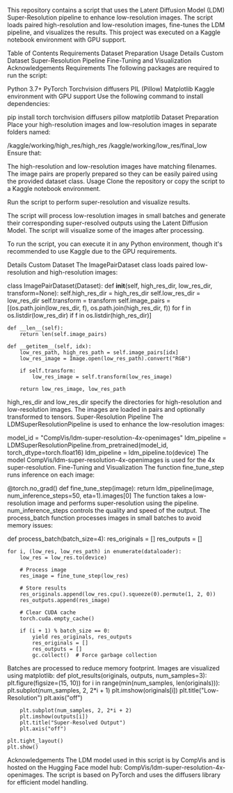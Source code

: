 This repository contains a script that uses the Latent Diffusion Model (LDM) Super-Resolution pipeline to enhance low-resolution images. The script loads paired high-resolution and low-resolution images, fine-tunes the LDM pipeline, and visualizes the results. This project was executed on a Kaggle notebook environment with GPU support.

Table of Contents
Requirements
Dataset Preparation
Usage
Details
Custom Dataset
Super-Resolution Pipeline
Fine-Tuning and Visualization
Acknowledgements
Requirements
The following packages are required to run the script:

Python 3.7+
PyTorch
Torchvision
diffusers
PIL (Pillow)
Matplotlib
Kaggle environment with GPU support
Use the following command to install dependencies:

pip install torch torchvision diffusers pillow matplotlib
Dataset Preparation
Place your high-resolution images and low-resolution images in separate folders named:

/kaggle/working/high_res/high_res
/kaggle/working/low_res/final_low
Ensure that:

The high-resolution and low-resolution images have matching filenames.
The image pairs are properly prepared so they can be easily paired using the provided dataset class.
Usage
Clone the repository or copy the script to a Kaggle notebook environment.

Run the script to perform super-resolution and visualize results.

The script will process low-resolution images in small batches and generate their corresponding super-resolved outputs using the Latent Diffusion Model. The script will visualize some of the images after processing.

To run the script, you can execute it in any Python environment, though it's recommended to use Kaggle due to the GPU requirements.

Details
Custom Dataset
The ImagePairDataset class loads paired low-resolution and high-resolution images:

class ImagePairDataset(Dataset):
    def __init__(self, high_res_dir, low_res_dir, transform=None):
        self.high_res_dir = high_res_dir
        self.low_res_dir = low_res_dir
        self.transform = transform
        self.image_pairs = [(os.path.join(low_res_dir, f), os.path.join(high_res_dir, f))
                            for f in os.listdir(low_res_dir) if f in os.listdir(high_res_dir)]

    def __len__(self):
        return len(self.image_pairs)

    def __getitem__(self, idx):
        low_res_path, high_res_path = self.image_pairs[idx]
        low_res_image = Image.open(low_res_path).convert("RGB")

        if self.transform:
            low_res_image = self.transform(low_res_image)

        return low_res_image, low_res_path
high_res_dir and low_res_dir specify the directories for high-resolution and low-resolution images.
The images are loaded in pairs and optionally transformed to tensors.
Super-Resolution Pipeline
The LDMSuperResolutionPipeline is used to enhance the low-resolution images:

model_id = "CompVis/ldm-super-resolution-4x-openimages"
ldm_pipeline = LDMSuperResolutionPipeline.from_pretrained(model_id, torch_dtype=torch.float16)
ldm_pipeline = ldm_pipeline.to(device)
The model CompVis/ldm-super-resolution-4x-openimages is used for the 4x super-resolution.
Fine-Tuning and Visualization
The function fine_tune_step runs inference on each image:

@torch.no_grad()
def fine_tune_step(image):
    return ldm_pipeline(image, num_inference_steps=50, eta=1).images[0]
The function takes a low-resolution image and performs super-resolution using the pipeline.
num_inference_steps controls the quality and speed of the output.
The process_batch function processes images in small batches to avoid memory issues:

def process_batch(batch_size=4):
    res_originals = []
    res_outputs = []
    
    for i, (low_res, low_res_path) in enumerate(dataloader):
        low_res = low_res.to(device)
        
        # Process image
        res_image = fine_tune_step(low_res)
        
        # Store results
        res_originals.append(low_res.cpu().squeeze(0).permute(1, 2, 0))
        res_outputs.append(res_image)
        
        # Clear CUDA cache
        torch.cuda.empty_cache()
        
        if (i + 1) % batch_size == 0:
            yield res_originals, res_outputs
            res_originals = []
            res_outputs = []
            gc.collect()  # Force garbage collection
Batches are processed to reduce memory footprint.
Images are visualized using matplotlib:
def plot_results(originals, outputs, num_samples=3):
    plt.figure(figsize=(15, 10))
    for i in range(min(num_samples, len(originals))):
        plt.subplot(num_samples, 2, 2*i + 1)
        plt.imshow(originals[i])
        plt.title("Low-Resolution")
        plt.axis("off")

        plt.subplot(num_samples, 2, 2*i + 2)
        plt.imshow(outputs[i])
        plt.title("Super-Resolved Output")
        plt.axis("off")

    plt.tight_layout()
    plt.show()
Acknowledgements
The LDM model used in this script is by CompVis and is hosted on the Hugging Face model hub: CompVis/ldm-super-resolution-4x-openimages.
The script is based on PyTorch and uses the diffusers library for efficient model handling.